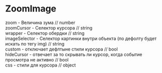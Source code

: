 # ZoomImage

zoom - Величина зума // number  
zoomCursor - Селектор курсора // string  
wrapper - Селектор обердки  // string  
imageSelector - Селектор картинки внутри объекта (по дефолту будет искать по тегу img)  // string  
custom - отключает дефлтыне стили курсора // bool  
hideCursor - отвечает за то скрывать ли курсор, когда событие просмотра не активно // bool  
css - стили для курсора  // object  




